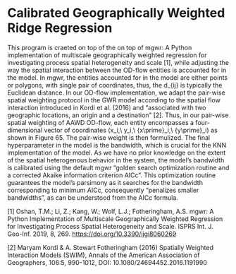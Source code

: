 # Calibrated Geographically Weighted Ridge Regression
This program is craeted on top of the on top of mgwr: A Python implementation of multiscale geographically weighted regression for investigating process spatial heterogeneity and scale [1], while adjusting the way the spatial interaction between the OD-flow entities is accounted for in the model. In mgwr, the entities accounted for in the model are either points or polygons, with single pair of coordinates, thus, the d_{ij} is typically the Euclidean distance. In our OD-flow implementation, we adapt the pair-wise spatial weighting protocol in the GWR model according to the spatial flow interaction introduced in Kordi et al. (2016) and “associated with two geographic locations, an origin and a destination” [2]. Thus, in our pair-wise spatial weighting of AAWD OD-flow, each entity encompasses a four-dimensional vector of coordinates (x_i,\ y_i,\ {x\prime}_i,\ {y\prime}_i) as shown in Figure 65. The pair-wise weight is then formulized. The final hyperparameter in the model is the bandwidth, which is crucial for the KNN implementation of the model. As we have no prior knowledge on the extent of the spatial heterogenous behavior in the system, the model’s bandwidth is calibrated using the default mgwr “golden search optimization routine and a corrected Akaike information criterion AICc”. This optimization routine guarantees the model’s parsimony as it searches for the bandwidth corresponding to minimum AICc, consequently “penalizes smaller bandwidths”, as can be understood from the AICc formula.

[1] Oshan, T.M.; Li, Z.; Kang, W.; Wolf, L.J.; Fotheringham, A.S. mgwr: A Python Implementation of Multiscale Geographically Weighted Regression for Investigating Process Spatial Heterogeneity and Scale. ISPRS Int. J. Geo-Inf. 2019, 8, 269. https://doi.org/10.3390/ijgi8060269

[2]  Maryam Kordi & A. Stewart Fotheringham (2016) Spatially Weighted Interaction Models (SWIM), Annals of the American Association of Geographers, 106:5, 990-1012, DOI: 10.1080/24694452.2016.1191990 
